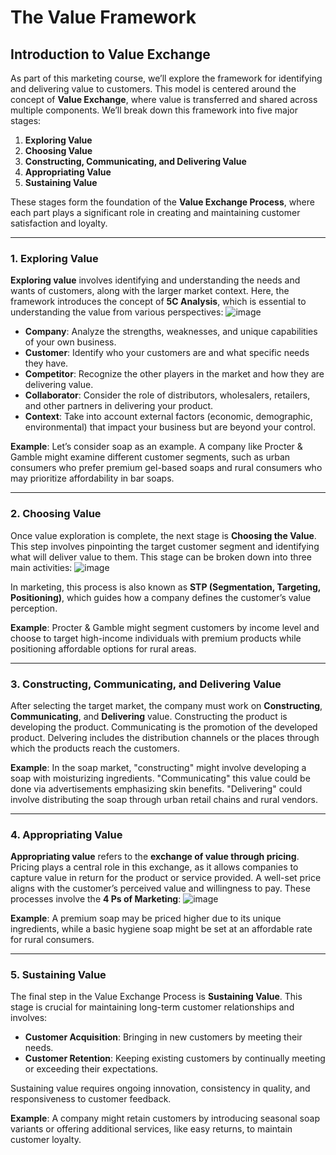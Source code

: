 # The Value Framework

## Introduction to Value Exchange

As part of this marketing course, we’ll explore the framework for identifying and delivering value to customers. This model is centered around the concept of **Value Exchange**, where value is transferred and shared across multiple components. We’ll break down this framework into five major stages:

1. **Exploring Value**
2. **Choosing Value**
3. **Constructing, Communicating, and Delivering Value**
4. **Appropriating Value**
5. **Sustaining Value**

These stages form the foundation of the **Value Exchange Process**, where each part plays a significant role in creating and maintaining customer satisfaction and loyalty. 

---

### 1. Exploring Value

**Exploring value** involves identifying and understanding the needs and wants of customers, along with the larger market context. Here, the framework introduces the concept of **5C Analysis**, which is essential to understanding the value from various perspectives:
![image](https://github.com/user-attachments/assets/75238832-d324-4de7-bbc8-eef4fded427b)

- **Company**: Analyze the strengths, weaknesses, and unique capabilities of your own business.
- **Customer**: Identify who your customers are and what specific needs they have.
- **Competitor**: Recognize the other players in the market and how they are delivering value.
- **Collaborator**: Consider the role of distributors, wholesalers, retailers, and other partners in delivering your product.
- **Context**: Take into account external factors (economic, demographic, environmental) that impact your business but are beyond your control.

**Example**: Let’s consider soap as an example. A company like Procter & Gamble might examine different customer segments, such as urban consumers who prefer premium gel-based soaps and rural consumers who may prioritize affordability in bar soaps.

---

### 2. Choosing Value

Once value exploration is complete, the next stage is **Choosing the Value**. This step involves pinpointing the target customer segment and identifying what will deliver value to them. This stage can be broken down into three main activities:
![image](https://github.com/user-attachments/assets/9c8f4448-375e-49f7-8297-638553b35ada)

In marketing, this process is also known as **STP (Segmentation, Targeting, Positioning)**, which guides how a company defines the customer’s value perception.

**Example**: Procter & Gamble might segment customers by income level and choose to target high-income individuals with premium products while positioning affordable options for rural areas.

---

### 3. Constructing, Communicating, and Delivering Value

After selecting the target market, the company must work on **Constructing**, **Communicating**, and **Delivering** value. 
Constructing the product is developing the product. Communicating is the promotion of the developed product. Delvering includes the distribution channels or the places through which the products reach the customers. 

**Example**: In the soap market, "constructing" might involve developing a soap with moisturizing ingredients. "Communicating" this value could be done via advertisements emphasizing skin benefits. "Delivering" could involve distributing the soap through urban retail chains and rural vendors.

---

### 4. Appropriating Value

**Appropriating value** refers to the **exchange of value through pricing**. Pricing plays a central role in this exchange, as it allows companies to capture value in return for the product or service provided. A well-set price aligns with the customer’s perceived value and willingness to pay.
These processes involve the **4 Ps of Marketing**:
![image](https://github.com/user-attachments/assets/1001857f-03a0-4435-9d11-61d6317ba251)

**Example**: A premium soap may be priced higher due to its unique ingredients, while a basic hygiene soap might be set at an affordable rate for rural consumers.

---

### 5. Sustaining Value

The final step in the Value Exchange Process is **Sustaining Value**. This stage is crucial for maintaining long-term customer relationships and involves:

- **Customer Acquisition**: Bringing in new customers by meeting their needs.
- **Customer Retention**: Keeping existing customers by continually meeting or exceeding their expectations.

Sustaining value requires ongoing innovation, consistency in quality, and responsiveness to customer feedback.

**Example**: A company might retain customers by introducing seasonal soap variants or offering additional services, like easy returns, to maintain customer loyalty.
